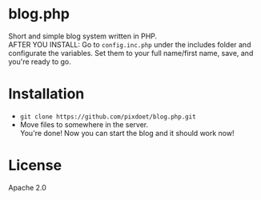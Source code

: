 # blog.php
Short and simple blog system written in PHP.  
AFTER YOU INSTALL: Go to `config.inc.php` under the includes folder and configurate the variables. Set them to your full name/first name, save, and you're ready to go.
# Installation  
-  `git clone https://github.com/pixdoet/blog.php.git`  
-  Move files to somewhere in the server.  
You're done! Now you can start the blog and it should work now!  
# License  
Apache 2.0
